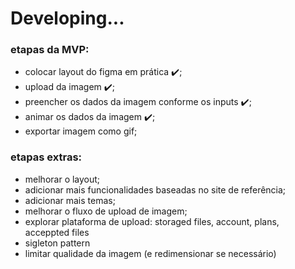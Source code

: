 # Developing...

### etapas da MVP:

-   colocar layout do figma em prática ✔️;
-   upload da imagem ✔️;
-   preencher os dados da imagem conforme os inputs ✔️;
-   animar os dados da imagem ✔️;
-   exportar imagem como gif;

### etapas extras:

-   melhorar o layout;
-   adicionar mais funcionalidades baseadas no site de referência;
-   adicionar mais temas;
-   melhorar o fluxo de upload de imagem;
-   explorar plataforma de upload: storaged files, account, plans, acceppted files
-   sigleton pattern
-   limitar qualidade da imagem (e redimensionar se necessário)
